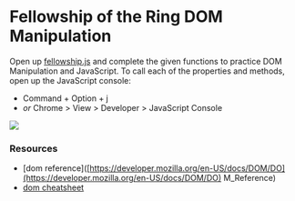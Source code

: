# Fellowship of the Ring DOM Manipulation

Open up [fellowship.js](fellowship.js) and complete the given functions to practice DOM Manipulation and JavaScript.
To call each of the properties and methods, open up the JavaScript console:

- Command + Option + j
- *or* Chrome > View > Developer > JavaScript Console

![](fellowship-console.gif)

### Resources

- [dom reference]([https://developer.mozilla.org/en-US/docs/DOM/DO](https://developer.mozilla.org/en-US/docs/DOM/DO)
M_Reference)
- [dom cheatsheet](http://christianheilmann.com/stuff/JavaScript-DOM-Cheatsheet.pdf)
